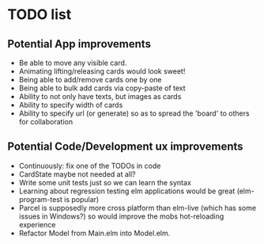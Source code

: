 # TODO list

## Potential App improvements
- Be able to move any visible card.
- Animating lifting/releasing cards would look
  sweet!
- Being able to add/remove cards one by one
- Being able to bulk add cards via copy-paste
  of text
- Ability to not only have texts, but images
  as cards
- Ability to specify width of cards
- Ability to specify url (or generate) so as to
  spread the 'board' to others for collaboration


## Potential Code/Development ux improvements
- Continuously: fix one of the TODOs in code
- CardState maybe not needed at all?
- Write some unit tests just so we can learn the 
syntax
- Learning about regression testing elm applications
  would be great (elm-program-test is popular)
- Parcel is supposedly more cross platform than
  elm-live (which has some issues in Windows?) so
  would improve the mobs hot-reloading experience
- Refactor Model from Main.elm into Model.elm.

